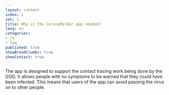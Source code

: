 ```yaml
---
layout: content
index: 1
set: 1
title: Why is the CoronaMelder app needed?
lang: en
categories:
- ro
- faq
published: true
showBreadCrumbs: true
showContact: true
---
```


The app is designed to support the contact tracing work being done by the GGD. It allows people with no symptoms to be warned that they could have been infected. This means that users of the app can avoid passing the virus on to other people.
